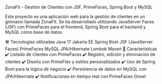 ZonaFit - Gestión de Clientes con JSF, PrimeFaces, Spring Boot y MySQL

Este proyecto es una aplicación web para la gestión de clientes en un gimnasio llamada ZonaFit. Se ha desarrollado utilizando JavaServer Faces (JSF) con PrimeFaces para el frontend, Spring Boot para el backend y MySQL como base de datos.

🛠 Tecnologías utilizadas
Java 17
Jakarta EE
Spring Boot
JSF (JavaServer Faces)
PrimeFaces
MySQL
JPA/Hibernate
Lombok
Maven
📌 Características
✔️ Listado de clientes con PrimeFaces
✔️ Registro, edición y eliminación de clientes
✔️ Diseño con PrimeFlex y estilos personalizados
✔️ Uso de Spring Boot para la lógica de negocio
✔️ Persistencia de datos en MySQL con JPA/Hibernate
✔️ Notificaciones en tiempo real con PrimeFaces Growl
